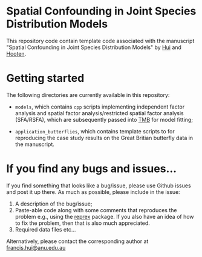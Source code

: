 # Spatial Confounding in Joint Species Distribution Models

<!-- badges: start -->

<!-- [![DOI](https://zenodo.org/badge/667732583.svg)](https://zenodo.org/doi/10.5281/zenodo.8174027) -->

<!-- badges: end -->

This repository code contain template code associated with the manuscript "Spatial Confounding in Joint Species Distribution Models" by [Hui](https://francishui.netlify.app/) and [Hooten](https://stat.utexas.edu/directory/mevin-hooten).

# Getting started

The following directories are currently available in this repository:

-   `models`, which contains `cpp` scripts implementing independent factor analysis and spatial factor analysis/restricted spatial factor analysis (SFA/RSFA), which are subsequently passed into [TMB](https://cran.r-project.org/web/packages/TMB/index.html) for model fitting;

-   `application_butterflies`, which contains template scripts to for reproducing the case study results on the Great Britian butterfly data in the manuscript.

# If you find any bugs and issues...

If you find something that looks like a bug/issue, please use Github issues and post it up there. As much as possible, please include in the issue:

1.  A description of the bug/issue;
2.  Paste-able code along with some comments that reproduces the problem e.g., using the [reprex](https://cran.r-project.org/web/packages/reprex/index.html) package. If you also have an idea of how to fix the problem, then that is also much appreciated.
3.  Required data files etc...

Alternatively, please contact the corresponding author at [francis.hui\@anu.edu.au](mailto:francis.hui@anu.edu.au)
